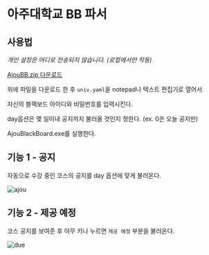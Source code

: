 # 아주대학교 BB 파서

## 사용법

*개인 설정은 어디로 전송되지 않습니다. (로컬에서만 작동)*

[AjouBB.zip 다운로드](https://github.com/Alfex4936/Ajou-BlackBoard/releases/download/v1.0.1/AjouBB_v1.0.1.zip)

위에 파일을 다운로드 한 후 `univ.yaml`을 notepad나 텍스트 편집기로 열어서

자신의 블랙보드 아이디와 비밀번호를 입력시킨다.

day옵션은 몇 일이내 공지까지 불러올 것인지 정한다. (ex. 0은 오늘 공지만)

AjouBlackBoard.exe를 실행한다.


## 기능 1 - 공지

자동으로 수강 중인 코스의 공지를 day 옵션에 맞게 불러온다.

![ajou](https://user-images.githubusercontent.com/2356749/113498841-9e8c1b00-954b-11eb-99fa-e1cba2a89043.gif)

## 기능 2 - 제공 예정

코스 공지를 보여준 후 아무 키나 누르면 `제공 예정` 부분을 불러온다.

![due](https://user-images.githubusercontent.com/2356749/113511215-b5f1f500-9599-11eb-9516-18bfb8ffcf8a.gif)